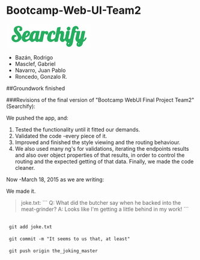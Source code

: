 
# Bootcamp-Web-UI-Team2

![logo](assets/Team2Logo.png "Team 2's Searchify logo" )

   <ul>


   <li> Bazán, Rodrigo </li>


   <li> Masclef, Gabriel</li>


   <li> Navarro, Juan Pablo</li>

   <li>Roncedo, Gonzalo R.</li>


 </ul>





##Groundwork finished

###Revisions of the final version of "Bootcamp WebUI Final Project Team2" (Searchify):





We pushed the app, and:



<ol>

  

<li> Tested the  functionality until it fitted our demands.</li>

<li> Validated the code -every piece of it.</li>  

<li> Improved and finished the style viewing and the routing behaviour.</li>

  

<li> We also used many ng's for validations, iterating the endpoints results and also over object properties of that results, in order to control the routing and the expected getting of that data. Finally, we made the code cleaner.</li>



</ol>



Now -March 18, 2015 as we are writing:

  

We made it.
 <blockquote>joke.txt:
    ```
      Q: What did the butcher say when he backed into the meat-grinder?
      A: Looks like I'm getting a little behind in my work!
    ```
 </blockquote>
 
 ```git
  
  git add joke.txt
 
  git commit -m "It seems to us that, at least"
  
  git push origin the_joking_master
  
  ```
 

